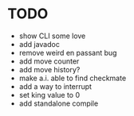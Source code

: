 # TODO

- show CLI some love
- add javadoc
- remove weird en passant bug
- add move counter
- add move history?
- make a.i. able to find checkmate
- add a way to interrupt
- set king value to 0
- add standalone compile

